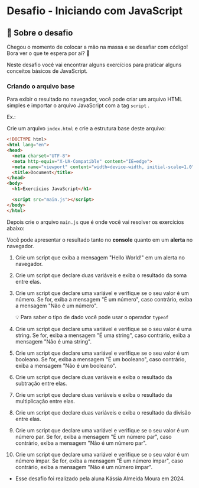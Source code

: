 # Desafio - Iniciando com JavaScript

## 📝 Sobre o desafio

Chegou o momento de colocar a mão na massa e se desafiar com código! 
Bora ver o que te espera por aí? 👀

Neste desafio você vai encontrar alguns exercícios para praticar alguns conceitos básicos de JavaScript. 

### Criando o arquivo base

Para exibir o resultado no navegador, você pode criar um arquivo HTML simples e importar o arquivo JavaScript com a tag `script` .

Ex.:

Crie um arquivo `index.html` e crie a estrutura base deste arquivo:

```html
<!DOCTYPE html>
<html lang="en">
<head>
  <meta charset="UTF-8">
  <meta http-equiv="X-UA-Compatible" content="IE=edge">
  <meta name="viewport" content="width=device-width, initial-scale=1.0">
  <title>Document</title>
</head>
<body>
  <h1>Exercícios JavaScript</h1>

  <script src="main.js"></script>
</body>
</html>
```

Depois crie o arquivo `main.js` que é onde você vai resolver os exercícios abaixo:

Você pode apresentar o resultado tanto no **console** quanto em um **alerta** no navegador.

1. Crie um script que exiba a mensagem "Hello World!" em um alerta no navegador.

2. Crie um script que declare duas variáveis e exiba o resultado da soma entre elas.

3. Crie um script que declare uma variável e verifique se o seu valor é um número. Se for, exiba a mensagem "É um número", caso contrário, exiba a mensagem "Não é um número".
    
    💡 Para saber o tipo de dado você pode usar o operador `typeof`
    
4. Crie um script que declare uma variável e verifique se o seu valor é uma string. Se for, exiba a mensagem "É uma string", caso contrário, exiba a mensagem "Não é uma string".

5. Crie um script que declare uma variável e verifique se o seu valor é um booleano. Se for, exiba a mensagem "É um booleano", caso contrário, exiba a mensagem "Não é um booleano".

6. Crie um script que declare duas variáveis e exiba o resultado da subtração entre elas.

7. Crie um script que declare duas variáveis e exiba o resultado da multiplicação entre elas.

8. Crie um script que declare duas variáveis e exiba o resultado da divisão entre elas.

9. Crie um script que declare uma variável e verifique se o seu valor é um número par. Se for, exiba a mensagem "É um número par", caso contrário, exiba a mensagem "Não é um número par".

10. Crie um script que declare uma variável e verifique se o seu valor é um número ímpar. Se for, exiba a mensagem "É um número ímpar", caso contrário, exiba a mensagem "Não é um número ímpar".





- Esse desafio foi realizado pela aluna Kássia Almeida Moura em 2024.